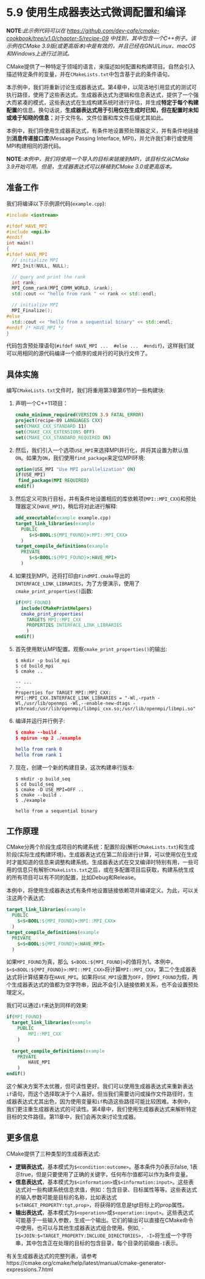 # 5.9 使用生成器表达式微调配置和编译

**NOTE**:*此示例代码可以在 https://github.com/dev-cafe/cmake-cookbook/tree/v1.0/chapter-5/recipe-09 中找到，其中包含一个C++例子。该示例在CMake 3.9版(或更高版本)中是有效的，并且已经在GNU/Linux、macOS和Windows上进行过测试。*

CMake提供了一种特定于领域的语言，来描述如何配置和构建项目。自然会引入描述特定条件的变量，并在`CMakeLists.txt`中包含基于此的条件语句。

本示例中，我们将重新讨论生成器表达式。第4章中，以简洁地引用显式的测试可执行路径，使用了这些表达式。生成器表达式为逻辑和信息表达式，提供了一个强大而紧凑的模式，这些表达式在生成构建系统时进行评估，并生成**特定于每个构建配置**的信息。换句话说，**生成器表达式用于引用仅在生成时已知，但在配置时未知或难于知晓的信息**；对于文件名、文件位置和库文件后缀尤其如此。

本例中，我们将使用生成器表达式，有条件地设置预处理器定义，并有条件地链接到**消息传递接口库**(Message Passing Interface, MPI)，并允许我们串行或使用MPI构建相同的源代码。

**NOTE**:*本例中，我们将使用一个导入的目标来链接到MPI，该目标仅从CMake 3.9开始可用。但是，生成器表达式可以移植到CMake 3.0或更高版本。*

## 准备工作

我们将编译以下示例源代码(`example.cpp`):

```c++
#include <iostream>

#ifdef HAVE_MPI
#include <mpi.h>
#endif
int main()
{
#ifdef HAVE_MPI
  // initialize MPI
  MPI_Init(NULL, NULL);

  // query and print the rank
  int rank;
  MPI_Comm_rank(MPI_COMM_WORLD, &rank);
  std::cout << "hello from rank " << rank << std::endl;

  // initialize MPI
  MPI_Finalize();
#else
  std::cout << "hello from a sequential binary" << std::endl;
#endif /* HAVE_MPI */
}
```

代码包含预处理语句(`#ifdef HAVE_MPI ...  #else ...  #endif`)，这样我们就可以用相同的源代码编译一个顺序的或并行的可执行文件了。

## 具体实施

编写`CMakeLists.txt`文件时，我们将重用第3章第6节的一些构建块:

1. 声明一个C++11项目：

   ```cmake
   cmake_minimum_required(VERSION 3.9 FATAL_ERROR)
   project(recipe-09 LANGUAGES CXX)
   set(CMAKE_CXX_STANDARD 11)
   set(CMAKE_CXX_EXTENSIONS OFF)
   set(CMAKE_CXX_STANDARD_REQUIRED ON)
   ```

2. 然后，我们引入一个选项`USE_MPI`来选择MPI并行化，并将其设置为默认值`ON`。如果为`ON`，我们使用`find_package`来定位MPI环境:

   ```cmake
   option(USE_MPI "Use MPI parallelization" ON)
   if(USE_MPI)
   	find_package(MPI REQUIRED)
   endif()
   ```

3. 然后定义可执行目标，并有条件地设置相应的库依赖项(`MPI::MPI_CXX`)和预处理器定义(`HAVE_MPI`)，稍后将对此进行解释:

   ```cmake
   add_executable(example example.cpp)
   target_link_libraries(example
     PUBLIC
     	$<$<BOOL:${MPI_FOUND}>:MPI::MPI_CXX>
     )
   target_compile_definitions(example
     PRIVATE
     	$<$<BOOL:${MPI_FOUND}>:HAVE_MPI>
     )	
   ```

4. 如果找到MPI，还将打印由`FindMPI.cmake`导出的`INTERFACE_LINK_LIBRARIES`，为了方便演示，使用了`cmake_print_properties()`函数:

   ```cmake
   if(MPI_FOUND)
     include(CMakePrintHelpers)
     cmake_print_properties(
       TARGETS MPI::MPI_CXX
       PROPERTIES INTERFACE_LINK_LIBRARIES
       )
   endif()
   ```

5. 首先使用默认MPI配置。观察`cmake_print_properties()`的输出:

   ```shell
   $ mkdir -p build_mpi
   $ cd build_mpi
   $ cmake ..
   
   -- ...
   --
   Properties for TARGET MPI::MPI_CXX:
   MPI::MPI_CXX.INTERFACE_LINK_LIBRARIES = "-Wl,-rpath -Wl,/usr/lib/openmpi -Wl,--enable-new-dtags -pthread;/usr/lib/openmpi/libmpi_cxx.so;/usr/lib/openmpi/libmpi.so"
   ```

6. 编译并运行并行例子:

   ```cmake
   $ cmake --build .
   $ mpirun -np 2 ./example
   
   hello from rank 0
   hello from rank 1
   ```

7. 现在，创建一个新的构建目录，这次构建串行版本:

   ```shell
   $ mkdir -p build_seq
   $ cd build_seq
   $ cmake -D USE_MPI=OFF ..
   $ cmake --build .
   $ ./example
   
   hello from a sequential binary
   ```

## 工作原理

CMake分两个阶段生成项目的构建系统：配置阶段(解析`CMakeLists.txt`)和生成阶段(实际生成构建环境)。生成器表达式在第二阶段进行计算，可以使用仅在生成时才能知道的信息来调整构建系统。生成器表达式在交叉编译时特别有用，一些可用的信息只有解析`CMakeLists.txt`之后，或在多配置项目后获取，构建系统生成的所有项目可以有不同的配置，比如Debug和Release。

本例中，将使用生成器表达式有条件地设置链接依赖项并编译定义。为此，可以关注这两个表达式:

```cmake
target_link_libraries(example
  PUBLIC
  	$<$<BOOL:${MPI_FOUND}>:MPI::MPI_CXX>
  )
target_compile_definitions(example
  PRIVATE
  	$<$<BOOL:${MPI_FOUND}>:HAVE_MPI>
  )
```

如果`MPI_FOUND`为真，那么` $<BOOL:${MPI_FOUND}>`的值将为1。本例中，`$<$<BOOL:${MPI_FOUND}>:MPI::MPI_CXX>`将计算`MPI::MPI_CXX`，第二个生成器表达式将计算结果存在`HAVE_MPI`。如果将`USE_MPI`设置为`OFF`，则`MPI_FOUND`为假，两个生成器表达式的值都为空字符串，因此不会引入链接依赖关系，也不会设置预处理定义。

我们可以通过`if`来达到同样的效果:

```cmake
if(MPI_FOUND)
  target_link_libraries(example
    PUBLIC
    	MPI::MPI_CXX
    )
    
  target_compile_definitions(example
    PRIVATE
    	HAVE_MPI
    )
endif()	
```

这个解决方案不太优雅，但可读性更好。我们可以使用生成器表达式来重新表达`if`语句，而这个选择取决于个人喜好。但当我们需要访问或操作文件路径时，生成器表达式尤其出色，因为使用变量和`if`构造这些路径可能比较困难。本例中，我们更注重生成器表达式的可读性。第4章中，我们使用生成器表达式来解析特定目标的文件路径。第11章中，我们会再次来讨论生成器。

## 更多信息

CMake提供了三种类型的生成器表达式:

* **逻辑表达式**，基本模式为` $<condition:outcome> `。基本条件为0表示false, 1表示true，但是只要使用了正确的关键字，任何布尔值都可以作为条件变量。
* **信息表达式**，基本模式为`$<information>`或`$<information:input>`。这些表达式对一些构建系统信息求值，例如：包含目录、目标属性等等。这些表达式的输入参数可能是目标的名称，比如表达式`  $<TARGET_PROPERTY:tgt,prop> `，将获得的信息是tgt目标上的prop属性。
* **输出表达式**，基本模式为`$<operation>`或`$<operation:input>`。这些表达式可能基于一些输入参数，生成一个输出。它们的输出可以直接在CMake命令中使用，也可以与其他生成器表达式组合使用。例如,
  ` -
  I$<JOIN:$<TARGET_PROPERTY:INCLUDE_DIRECTORIES>, -I> `将生成一个字符串，其中包含正在处理的目标的包含目录，每个目录的前缀由`-I`表示。

有关生成器表达式的完整列表，请参考https://cmake.org/cmake/help/latest/manual/cmake-generator-expressions.7.html

